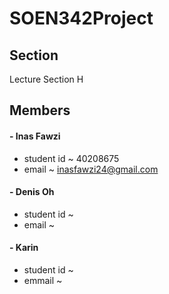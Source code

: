 # SOEN342Project

## Section
Lecture Section H

## Members
#### - Inas Fawzi
  * student id ~ 40208675
  * email ~ inasfawzi24@gmail.com
#### - Denis Oh
  * student id ~
  * email ~ 
####  - Karin 
  * student id ~
  * emmail ~
